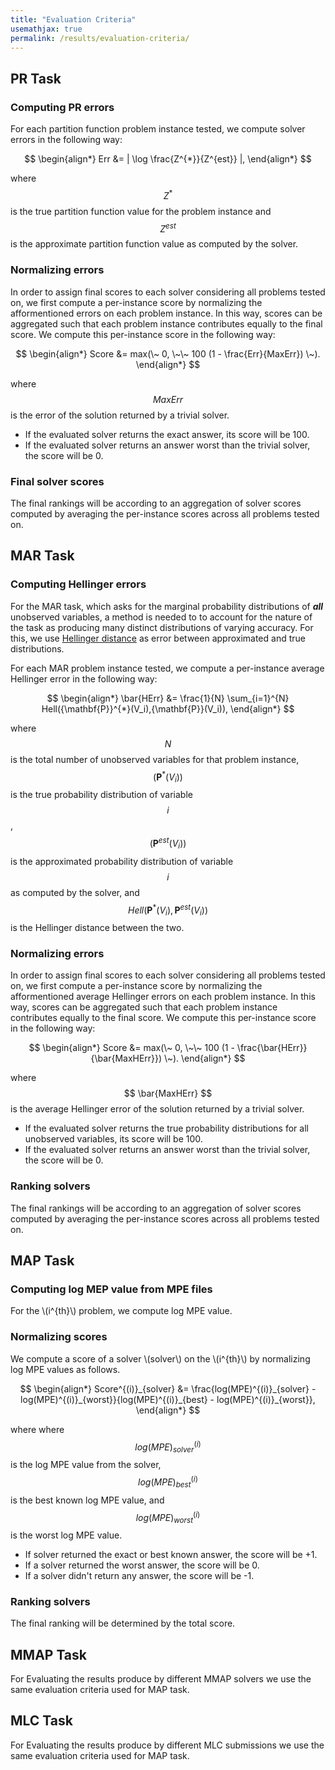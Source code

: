 ```yaml
---
title: "Evaluation Criteria"
usemathjax: true
permalink: /results/evaluation-criteria/
---
```


## PR Task
### Computing PR errors
For each partition function problem instance tested, we compute solver errors in the following way: <br>

$$ 
\begin{align*}
  Err &= | \log \frac{Z^{*}}{Z^{est}} |,
\end{align*}
$$

where $$ Z^{*} $$ 
is the true partition function value for the problem instance and $$ Z^{est} $$ is the approximate partition function value as computed by the solver.

### Normalizing errors
In order to assign final scores to each solver considering all problems tested on, we first compute a per-instance score by normalizing the afformentioned errors on each problem instance.  In this way, scores can be aggregated such that each problem instance contributes equally to the final score.  We compute this per-instance score in the following way: <br>

$$ 
\begin{align*}
  Score &= max(\~ 0, \~\~ 100 (1 - \frac{Err}{MaxErr}) \~).
\end{align*}
$$

where $$ MaxErr $$ 
is the error of the solution returned by a trivial solver.

* If the evaluated solver returns the exact answer, its score will be 100.
* If the evaluated solver returns an answer worst than the trivial solver, the score will be 0.

### Final solver scores
The final rankings will be according to an aggregation of solver scores computed by averaging the per-instance scores across all problems tested on.

  
## MAR Task

### Computing Hellinger errors
  
For the MAR task, which asks for the marginal probability distributions of ***all*** unobserved variables, a method is needed to to account for the nature of the task as producing many distinct distributions of varying accuracy.  For this, we use [Hellinger distance](https://en.wikipedia.org/wiki/Hellinger_distance) as error between approximated and true distributions.

For each MAR problem instance tested, we compute a per-instance average Hellinger error in the following way: <br>

$$ 
\begin{align*}
 \bar{HErr} &= \frac{1}{N} \sum_{i=1}^{N} Hell({\mathbf{P}}^{*}(V_i),{\mathbf{P}}(V_i)),
\end{align*}
$$

where $$N$$ is the total number of unobserved variables for that problem instance, $$( \mathbf{P}^{*}(V_i) )$$ is the true probability distribution of variable $$i$$, $$( \mathbf{P}^{est}(V_i) )$$ is the approximated probability distribution of variable $$i$$ as computed by the solver, and $$Hell({\mathbf{P}}^{*}(V_i),{\mathbf{P}}^{est}(V_i))$$ is the Hellinger distance between the two. <br>

### Normalizing errors
In order to assign final scores to each solver considering all problems tested on, we first compute a per-instance score by normalizing the afformentioned average Hellinger errors on each problem instance.  In this way, scores can be aggregated such that each problem instance contributes equally to the final score.  We compute this per-instance score in the following way: <br>

$$ 
\begin{align*}
  Score &= max(\~ 0, \~\~ 100 (1 - \frac{\bar{HErr}}{\bar{MaxHErr}}) \~).
\end{align*}
$$

where $$ \bar{MaxHErr} $$ 
is the average Hellinger error of the solution returned by a trivial solver.

* If the evaluated solver returns the true probability distributions for all unobserved variables, its score will be 100.
* If the evaluated solver returns an answer worst than the trivial solver, the score will be 0.

### Ranking solvers
The final rankings will be according to an aggregation of solver scores computed by averaging the per-instance scores across all problems tested on.
    
  
## MAP Task

### Computing log MEP value from MPE files

For the \\(i^{th}\\) problem, we compute log MPE value. <br>

### Normalizing scores
We compute a score of a solver \\(solver\\) on the \\(i^{th}\\)  by normalizing log MPE values as follows. <br>


$$ 
\begin{align*}
  Score^{(i)}_{solver} &= \frac{log(MPE)^{(i)}_{solver} - log(MPE)^{(i)}_{worst}}{log(MPE)^{(i)}_{best} - log(MPE)^{(i)}_{worst}},
\end{align*}
$$

where 
where $$ log(MPE)^{(i)}_{solver} $$  is the log MPE value from the solver,
$$ log(MPE)^{(i)}_{best} $$ is the best known log MPE value, and
$$ log(MPE)^{(i)}_{worst} $$ is the worst log MPE value.

* If solver returned the exact or best known answer, the score will be +1.
* If a solver returned the worst answer, the score will be 0.
* If a solver didn't return any answer, the score will be -1.

### Ranking solvers
The final ranking will be determined by the total score.


## MMAP Task
For Evaluating the results produce by different MMAP solvers we 
use the same evaluation criteria used for MAP task.


## MLC Task
For Evaluating the results produce by different MLC submissions we 
use the same evaluation criteria used for MAP task.
